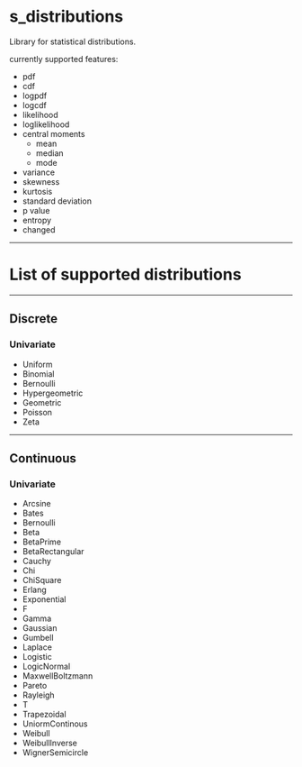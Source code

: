 # s_distributions

Library for statistical distributions. 

currently supported features:
- pdf
- cdf
- logpdf
- logcdf
- likelihood
- loglikelihood
- central moments 
    - mean 
    - median
    - mode 
- variance
- skewness
- kurtosis
- standard deviation
- p value
- entropy
- changed


----


# List of supported distributions 
---
## Discrete 
### Univariate 
- Uniform 
- Binomial 
- Bernoulli 
- Hypergeometric 
- Geometric 
- Poisson 
- Zeta 
----
## Continuous
### Univariate 

- Arcsine
- Bates
- Bernoulli
- Beta
- BetaPrime
- BetaRectangular
- Cauchy
- Chi
- ChiSquare
- Erlang
- Exponential
- F
- Gamma
- Gaussian
- Gumbell
- Laplace
- Logistic
- LogicNormal
- MaxwellBoltzmann
- Pareto
- Rayleigh
- T
- Trapezoidal
- UniormContinous
- Weibull
- WeibullInverse
- WignerSemicircle